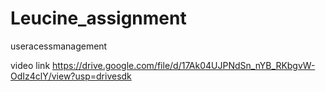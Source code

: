 # Leucine_assignment
useracessmanagement


video link
https://drive.google.com/file/d/17Ak04UJPNdSn_nYB_RKbgvW-OdIz4clY/view?usp=drivesdk
